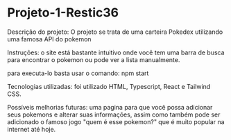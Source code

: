 # Projeto-1-Restic36
Descrição do projeto: O projeto se trata de uma carteira Pokedex utilizando uma famosa API do pokemon

Instruções: o site está bastante intuitivo onde você tem uma barra de busca para encontrar o pokemon ou pode ver a lista manualmente.

para executa-lo basta usar o comando: 
npm start

Tecnologias utilizadas: foi utilizado HTML, Typescript, React e Tailwind CSS.  

Possíveis melhorias futuras: uma pagina para que você possa adicionar seus pokemons e alterar suas informações, assim como também pode ser adicionado o famoso jogo "quem é esse pokemon?" que é muito popular na internet até hoje.
